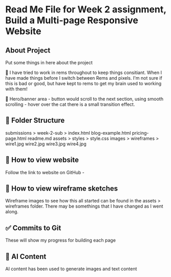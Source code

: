 # Read Me File for Week 2 assignment, Build a Multi-page Responsive Website 

## About Project

Put some things in here about the project

👀 I have tried to work in rems throughout to keep things consitiant.  When I have made things before I switch between Rems and pixels. I'm not sure if this is bad or good, but have kept to rems to get my brain used to working with them! 

👀 Hero/banner area - button would scroll to the next section, using smooth scrolling - hover over the cat there is a small transition effect. 





## 📁 Folder Structure

submissions > 
            week-2-sub >
                        index.html
                        blog-example.html
                        pricing-page.html
                        readme.md
                        assets >
                                styles >
                                        style.css
                                images >
                                wireframes >
                                        wire1.jpg
                                         wire2.jpg
                                          wire3.jpg
                                           wire4.jpg

                        
## 👀 How to view website

Follow the link to website on GitHub - 

## 👀 How to view wireframe sketches

Wireframe images to see how this all started can be found in the assets > wireframes folder.  There may be somethings that I have changed as I went along. 




## ✅ Commits to Git 
These will show my progress for building each page

## 🤖 AI Content
AI content has been used to generate images and text content